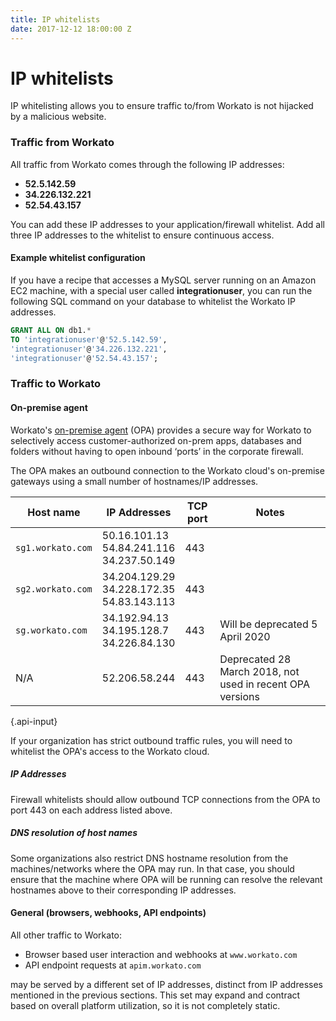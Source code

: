 ```yaml
---
title: IP whitelists
date: 2017-12-12 18:00:00 Z
---
```


# IP whitelists
IP whitelisting allows you to ensure traffic to/from Workato is not hijacked by a malicious website.

### Traffic from Workato
All traffic from Workato comes through the following IP addresses:

- **52.5.142.59**
- **34.226.132.221**
- **52.54.43.157**

You can add these IP addresses to your application/firewall whitelist. Add all three IP addresses to the whitelist to ensure continuous access.

#### Example whitelist configuration
If you have a recipe that accesses a MySQL server running on an Amazon EC2 machine, with a special user called **integrationuser**, you can run the following SQL command on your database to whitelist the Workato IP addresses.

```sql
GRANT ALL ON db1.*
TO 'integrationuser'@'52.5.142.59',
'integrationuser'@'34.226.132.221',
'integrationuser'@'52.54.43.157';
```

### Traffic to Workato

#### On-premise agent
Workato's [on-premise agent](/on-prem.md) (OPA) provides a secure way for Workato to selectively access customer-authorized on-prem apps, databases and folders without having to open inbound ‘ports’ in the corporate firewall.

The OPA makes an outbound connection to the Workato cloud's on-premise gateways using a small number of hostnames/IP addresses.

| Host name | IP Addresses | TCP port | Notes |
| ------------- | ------------- | ---- | ---- |
| `sg1.workato.com` | 50.16.101.13<br>54.84.241.116<br>34.237.50.149 | 443 | |
| `sg2.workato.com` | 34.204.129.29<br>34.228.172.35<br>54.83.143.113 | 443 | |
| `sg.workato.com` | 34.192.94.13<br>34.195.128.7<br>34.226.84.130 | 443 | Will be deprecated 5 April 2020 |
| N/A | 52.206.58.244 | 443 | Deprecated 28 March 2018, not used in recent OPA versions |

{.api-input}

If your organization has strict outbound traffic rules, you will need to whitelist the OPA's access to the Workato cloud.

##### IP Addresses

Firewall whitelists should allow outbound TCP connections from the OPA to port 443 on each address listed above.

##### DNS resolution of host names

Some organizations also restrict DNS hostname resolution from the machines/networks where the OPA may run. In that case, you should ensure that the machine where OPA will be running can resolve the relevant hostnames above to their corresponding IP addresses.

#### General (browsers, webhooks, API endpoints)
All other traffic to Workato:

- Browser based user interaction and webhooks at `www.workato.com`
- API endpoint requests at `apim.workato.com`

may be served by a different set of IP addresses, distinct from IP addresses mentioned in the previous sections. This set may expand and contract based on overall platform utilization, so it is not completely static.
